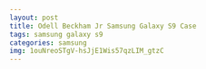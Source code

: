 ```yaml
---
layout: post
title: Odell Beckham Jr Samsung Galaxy S9 Case
tags: samsung galaxy s9
categories: samsung
img: 1ouNreoSTgV-hsJjE1Wis57qzLIM_gtzC
---
```

